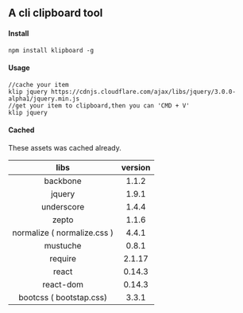 ## A cli clipboard tool 

#### Install 

`npm install klipboard -g`

#### Usage

``` 
//cache your item 
klip jquery https://cdnjs.cloudflare.com/ajax/libs/jquery/3.0.0-alpha1/jquery.min.js
//get your item to clipboard,then you can 'CMD + V'
klip jquery 
```

#### Cached 

These assets was cached already.

|            libs             | version |
| :-------------------------: | :-----: |
|          backbone           |  1.1.2  |
|           jquery            |  1.9.1  |
|         underscore          |  1.4.4  |
|            zepto            |  1.1.6  |
| normalize ( normalize.css ) |  4.4.1  |
|          mustuche           |  0.8.1  |
|           require           | 2.1.17  |
|            react            | 0.14.3  |
|          react-dom          | 0.14.3  |
|   bootcss ( bootstap.css)   |  3.3.1  |



